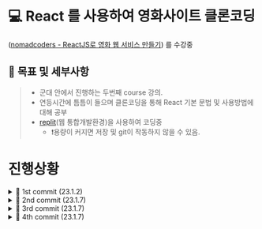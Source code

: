 # 💻 React 를 사용하여 영화사이트 클론코딩
([nomadcoders - ReactJS로 영화 웹 서비스 만들기](https://nomadcoders.co/react-for-beginners/lectures)) 를 수강중

## 🌴 목표 및 세부사항
> - 군대 안에서 진행하는 두번째 course 강의. <br>
> - 연등시간에 틈틈이 들으며 클론코딩을 통해 React 기본 문법 및 사용방법에 대해 공부<br>
> - [replit](https://replit.com/@jeong011010/cloneCodingMovieSite#src)(웹 통합개발환경)을 사용하여 코딩중 <br>
>   - ❗용량이 커지면 저장 및 git이 작동하지 않을 수 있음.<br>


# 진행상황

<details>
  <summary> 🐥 1st commit (23.1.2) </summary>
  
## 참고사항
  
※커밋 없이 진행하려고 했었는데, 중간중간 갈아 엎는 부분이 많아서 결과만 남을까봐.. 과정마다 커밋하기로 하였음.
※12월 부터 진행했던 모든 공부 및 개발 과정을 여기 작성

- npx create-react-app 을 사용하여 새로 react 폴더를 생성하였음.
>실행하기 위해 shell에
>```
>cd my-app
>npm start
>```
>작성 후 작업

## 공부내용

### State
State : 바뀌는 데이터<br>
useState, setState를 사용하여 state를 초기화 및 변경.<br>
```
const [valueName,setValueFunction] = useState(value)
```
위 양식으로 작성하여 state 선언하며, 이후에는 setValueFunction 함수를 이용하여 state값 변경.
```
setValueFunction(value);
```

React에서 지원하는 useState는 **UI 업데이트시 변경 부분만 자동으로 리렌더링됨** <br><br>

### setState
```
setValueFunction(value+1);
해당 방법 보다는

setValueFunction((value)=>value+1);
해당 방법이 어떤 값을 업데이트 했는지 확실하게 알 수 있음.
```
<br>

### 입력값을 받기(input)

```
onChange={function}
```
input value가 변할 때 마다 함수가 실행됨<br>

변경값 받아올 때
```
const onChange = (e) =>{
  setValueFunction(e.target.value);
}
```
위와 같이 event 함수에서 받아올 수 있다.<br>


## 변환기 프로그램 개발

- 분할 정복 알고리즘과 비슷하게 *component를 나누어 App function에서 합쳐주는 과정* 을 통해 Component의 역할과 사용법 알 수 있었다.
- 자식 component 두개를 만들어 각각 Minutes->Hours, Km->Miles 변환기를 만들었다.
- 위 과정을 통하면 아무리 많은 변환기(함수 및 컴포넌트)가 있어도 코드를 따로 작성하여 관리하고 합쳐줄 수 있다.
- input의 label 의 for 특성을 사용하여 label을 클릭해도 id value가 같은 input이 선택 됨을 알 수 있었다.
- select 및 option 을 사용하여 onChange 함수를 적용할 수 있으며, 응용하여 component를 선택하게 할 수 있었다.

<details>
  <summary>🍇 app.jsx 코드</summary>
 
```js
import { useState } from 'react';
import './App.css'

function MinutesToHours() {
  const [amount, setAmount] = useState(0);
  const [inverted, setInverted] = useState(false);
  const onChange = (e) => {
    setAmount(e.target.value);
  };
  const reset = () => setAmount(0);
  const onInvert = () => {
    reset();
    setInverted((current) => !current);
  }
  return (
    <div>
      <div>
        <label htmlFor="minutes">Minutes</label>         <input
          value={inverted ? amount * 60 : amount}
          id="minutes"
          placeholder="Minutes"
          type="number"
          onChange={onChange}
          disabled={inverted}
        />
      </div>
      <div>
        <label htmlFor="hours">Hours</label>         <input
          value={inverted ? amount : Math.round(amount / 60)}
          id="hours"
          placeholder="Hours"
          type="number"
          onChange={onChange}
          disabled={!inverted}
        />
      </div>
      <button onClick={reset}>Reset</button>
      <button onClick={onInvert}>
        {inverted ? "Turn back" : "Invert"}
      </button>
    </div>
  )
}
function KmToMiles() {
  const [amount, setAmount] = useState(0);
  const [inverted, setInverted] = useState(false);
  const onChange = (e) => {
    setAmount(e.target.value);
  };
  const reset = () => setAmount(0);
  const onInvert = () => {
    reset();
    setInverted((current) => !current);
  }
  return (
    <div>
      <div>
        <label htmlFor="Km">Km</label>
        <input
          value={inverted ? amount * 1.609 : amount}
          id="Km"
          placeholder="Km"
          type="number"
          onChange={onChange}
          disabled={inverted}
        />
      </div>
      <div>
        <label htmlFor="Miles">Miles</label>         <input
          value={inverted ? amount : (amount / 1.609).toFixed(5)}
          id="Miles"
          placeholder="Miles"
          type="number"
          onChange={onChange}
          disabled={!inverted}
        />
      </div>
      <button onClick={reset}>Reset</button>
      <button onClick={onInvert}>
        {inverted ? "Turn back" : "Invert"}
      </button>
    </div>
  )
}


export default function App() {
  const [index, setIndex] = useState("0");
  const onSelect = (e) => {
    setIndex(e.target.value);
  }
  return (
    <div>
      <h1>Super Converter</h1>
      <select value={index} onChange={onSelect}>
        <option value="0">Minutes & Hours</option>
        <option value="1">Km & Miles</option>
      </select>
      {index === "0" ? <MinutesToHours/> : null}
      {index === "1" ? <KmToMiles/> : null}
      
    </div>
  )
}
```
</details>
</details>

<details>
  <summary> 🐥 2nd commit (23.1.7) </summary>
  
## 참고사항
  
※없음

## 공부내용

### Props
Props : function에 각각 전해줄 수 있는 인자<br>
C 함수의 매개변수와 같은 느낌이다.<br><br>

하나의 function을 복붙해서 수정하여 사용하면 비효율적이기 때문에, function 하나만 정의 해둔 뒤 바뀌는 값만 props로 넘겨주고 호출하는 형식으로 사용한다. <br><br>
```
function f({propsName}) {
  return <button>{propsName}</button>
}
```
위 양식으로 props를 받을 수 있다.<br>
```
<f propsName="버튼"/>
```
위 양식으로 props를 전달하여 함수를 호출할 수 있다.

## 예제 실습

<details>
  <summary>🍇 app.jsx 코드</summary>
 
```js
import { useState } from 'react';
import './App.css'


function Btn({ text, onClick }) {
  return <button
    onClick={onClick}
    style={{
      backgroundColor: "tomato",
      color: "white",
      padding: "10px 20px",
      border: 0,
      borderRadius: 10.
    }}>{text}</button>
}

function ConfirmBtn() {
  return <button>Confirm</button>
}

export default function App() {

  const [value, setValue] = useState("");
  const changeValue = () => setValue("Revert Changes");
  return (
    <div>
      <Btn text={value} onClick={changeValue} />
      <Btn text="Continue" />
    </div>
  );
}
```
</details>
</details>

<details>
  <summary> 🐥 3rd commit (23.1.7) </summary>
  
## 참고사항
  
※ npx create-react-app 을 사용하기 위해 이전 파일을 전부 삭제 후, my-app 폴더에 생성하였다.<br>

- 앞으로 react를 실행시키기 위해 Shell 창에
```
cd my-app
npm start
```
- 를 작성해준다.
  - 아마 추후에 자동으로 실행되게 만들것이다.

## 공부내용

없음

</details>

<details>
  <summary> 🐥 4th commit (23.1.7) </summary>
  
## 참고사항
  
※ <br>

## 공부내용

- js 파일을 만들어 prop 기능을 사용해봤다.
- 해당 과정에서 CSS를 prop 할 때 **CSS Module** 이라는 것을 사용했다.

*CSS Module* 이란 
- CSS 파일 확장자명을 "module.css"로 작성하며
- 리액트 컴포넌트 파일에서 해당 CSS를 불러올 때 클래스 이름이 전부 고유해진다.
- 클래스 이름에 대하여 고유한 이름들이 만들어져 실수로 CSS 클래스명이 중복될 일이 없다.
<br>

```js
import styles from "./Button.module.css";

function Button() {
  return <button className={styles.Button}>{buttonName}</button>
}
```

- 위와 같이 import로 불러온 styles 객체 안의 값을 참조하여 불러온다.

- **button.Button_btn__F4YlC 와 같이 랜덤한 값으로 styles 이름이 생성되어 중복될 일이 전혀 없다.**

## 예제 실습

<details>
  <summary>🍇 App.js 코드</summary>
 
```js
import Button from "./Button"
import styles from "./App.module.css"

function App() {
  return (
    <div>
      <h1 className={styles.title}>Welcome back!</h1>
      <Button text="b1"/>
    </div>
  );
}

export default App;

```
</details>

<details>
  <summary>🍇 App.module.css 코드</summary>
 
```css
.title{
  font-family: -apple-system, BlinkMacSystemFont, 'Segoe UI', Roboto, Oxygen, Ubuntu, Cantarell, "Open Sans", "Helvetica Neue", sans-serif;
  font-size: 18px;
}

```
</details>

</detalis>

<details>
  <summary> 🐥 5th commit (23.1.8) </summary>
  
## 참고사항
  
<br>

## 공부내용

**useEffect** <br>
- useEffect: 컴포넌트가 렌더링 될 때마다 특정 작업을 실행할 수 있도록 하는 Hook
<br>
기본 형태
```js
useEffect(function,deps)
```
<br>

```js
useEffect(function)
```
리렌더링 될 때 마다 function 실행
<br>
```js
useEffect(function,[])
```
deps에 []를 넣을 시, 가장 처음 렌더링 될 때 한번만 실행
<br>
```js 
useEffect(function,[name])
```
name 값이 업데이트 될 때 실행<br>
*배열 안에 ','를 통해 여러개의 값을 넣을 수 있음* <br><br>

---------

**clean up** <br>
- clean up: useEffect를 통해 생성된 컴포넌트가 파괴될 때 실행되는 함수
<br>
useEffect 속 function에서 **return** 을 통해 컴포넌트를 **destroy** 시킬 수 있다.
<br>

## 예제 실습

<details>
  <summary>🍇 UseEffect - App.js 코드</summary>
 
```js
import {useState, useEffect} from "react";

function App() {
  const [counter,SetValue] = useState(0);
  const [keyword, setKeyword] = useState("");
  const onClick = () => SetValue((prev) => prev+1);
  const onChange = (e) => setKeyword(e.target.value);
  useEffect(()=>{console.log("I run only once.")},[]);
  useEffect(()=>{console.log("I run when 'keyword' changes.")},[keyword]);
  useEffect(()=>{console.log("I run when 'counter' changes.")}, [counter]);
  useEffect(()=>{console.log("I run when keyword & counter change")},[keyword, counter]);
  
  return (
    <div>
      <input
        value={keyword}
        onChange={onChange}
        type="text"
        placeholder="Search"/>
      <h1>{counter}</h1>
      <button onClick={onClick}>Click me</button>
    </div>
  );
}

export default App;

```
</details>

<details>
  <summary>🍇 cleanUp - App.js코드</summary>
 
```js
import {useState, useEffect} from "react";

function Hello() {
  useEffect(()=> {
    console.log("created :)");
    return () => console.log("destroyed :(");
  }, []);
  return <h1>Hello</h1>;
}

function App() {
  const [showing, setShowing] = useState(false);
  const onClick = () => setShowing((prev) => !prev);
  
  
  return (
    <div>
      
      {showing?<Hello/>:null}
      <button onClick={onClick}>{showing?"Hide":"Show"}</button>
    </div>
  );
}

export default App;

```
</details>

</details>

<!--
<details>
  <summary> 🐥 th commit (23..) </summary>
  
## 참고사항
  
※ <br>

## 공부내용

※ <br>

## 예제 실습

<details>
  <summary>🍇  코드</summary>
 
```js

```
</details>

</details>
-->
